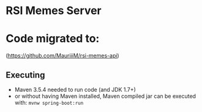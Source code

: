 # RSI Memes Server

# Code migrated to:
(https://github.com/MauriiiM/rsi-memes-api)

## Executing
* Maven 3.5.4 needed to run code (and JDK 1.7+)
* or without having Maven installed, Maven compiled jar can be executed with: `mvnw spring-boot:run `
